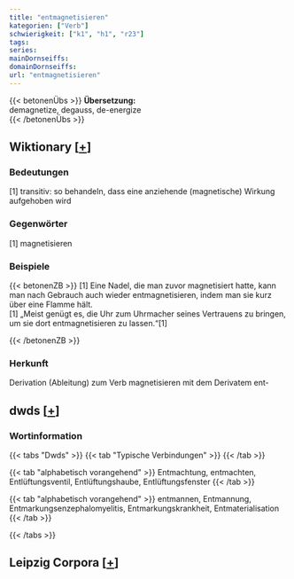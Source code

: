 ```yaml
---
title: "entmagnetisieren"
kategorien: ["Verb"]
schwierigkeit: ["k1", "h1", "r23"]
tags:
series:
mainDornseiffs:
domainDornseiffs:
url: "entmagnetisieren"
---
```


{{< betonenÜbs >}}
**Übersetzung:**  
demagnetize, degauss, de-energize  
{{< /betonenÜbs >}}

## Wiktionary [[+](https://de.wiktionary.org/wiki/entmagnetisieren)]

### Bedeutungen
[1] transitiv: so behandeln, dass eine anziehende (magnetische) Wirkung aufgehoben wird  

### Gegenwörter
[1] magnetisieren  

### Beispiele
{{< betonenZB >}}
[1] Eine Nadel, die man zuvor magnetisiert hatte, kann man nach Gebrauch auch wieder entmagnetisieren, indem man sie kurz über eine Flamme hält.  
[1] „Meist genügt es, die Uhr zum Uhrmacher seines Vertrauens zu bringen, um sie dort entmagnetisieren zu lassen.“[1]  

{{< /betonenZB >}}
### Herkunft
Derivation (Ableitung) zum Verb magnetisieren mit dem Derivatem ent-  



## dwds [[+](https://www.dwds.de/wb/entmagnetisieren)]

### Wortinformation
{{< tabs "Dwds" >}}
{{< tab "Typische Verbindungen" >}}
{{< /tab >}}

{{< tab "alphabetisch vorangehend" >}}
Entmachtung, entmachten, Entlüftungsventil, Entlüftungshaube, Entlüftungsfenster
{{< /tab >}}

{{< tab "alphabetisch vorangehend" >}}
entmannen, Entmannung, Entmarkungsenzephalomyelitis, Entmarkungskrankheit, Entmaterialisation
{{< /tab >}}

{{< /tabs >}}

## Leipzig Corpora [[+](https://corpora.uni-leipzig.de/en/res?word=entmagnetisieren&corpusId=deu_newscrawl-public_2018)]

